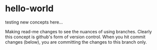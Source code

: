 # hello-world
testing new concepts here...

Making read-me changes to see the nuances of using branches.  Clearly this concept is github's form of version control.  When you hit commit changes (below), you are committing the changes to this branch only.
